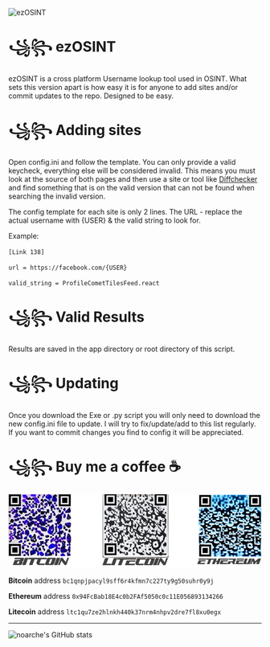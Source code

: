 ![ezOSINT](https://github.com/user-attachments/assets/d15bb1b5-5bc9-4251-900f-55e3f113ed68)



# ꧁꧂  ezOSINT
ezOSINT is a cross platform Username lookup tool used in OSINT. What sets this version apart is how easy it is for anyone to add sites and/or commit updates to the repo. Designed to be easy. 

# ꧁꧂ Adding sites

Open config.ini and follow the template. You can only provide a valid keycheck, everything else will be considered invalid. This means you must look at the source of both pages and then use a site or tool like [Diffchecker](https://www.diffchecker.com/) and find something that is on the valid version that can not be found when searching the invalid version. 

The config template for each site is only 2 lines. The URL - replace the actual username with {USER} & the valid string to look for.

Example: 

`[Link 138]`

`url = https://facebook.com/{USER}`

`valid_string = ProfileCometTilesFeed.react`


# ꧁꧂ Valid Results

Results are saved in the app directory or root directory of this script. 

# ꧁꧂ Updating

Once you download the Exe or .py script you will only need to download the new config.ini file to update. I will try to fix/update/add to this list regularly.  If you want to commit changes you find to config it will be appreciated. 


# ꧁꧂  Buy me a coffee ☕

![qrCode](https://raw.githubusercontent.com/noarche/cd-ripper/main/unrelated-ignore/CryptoQRcodes.png)

**Bitcoin** address `bc1qnpjpacyl9sff6r4kfmn7c227ty9g50suhr0y9j`


**Ethereum** address `0x94FcBab18E4c0b2FAf5050c0c11E056893134266`


**Litecoin** address `ltc1qu7ze2hlnkh440k37nrm4nhpv2dre7fl8xu0egx`



-------------------------------------------------------------------

![noarche's GitHub stats](https://github-readme-stats.vercel.app/api?username=noarche&show_icons=true&theme=transparent)

